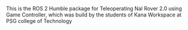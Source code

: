 This is the ROS 2 Humble package for Teleoperating Nal Rover 2.0 using Game Controller, which was build by the students of Kana Workspace at PSG college of Technology
